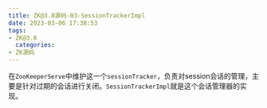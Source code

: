 ```yaml
---
title: ZK@3.8源码-03-SessionTrackerImpl
date: 2023-03-06 17:38:53
tags:
- ZK@3.8
  categories:
- ZK源码
---
```


在`ZooKeeperServe`中维护这一个`sessionTracker`，负责对session会话的管理，主要是针对过期的会话进行关闭。`SessionTrackerImpl`就是这个会话管理器的实现。